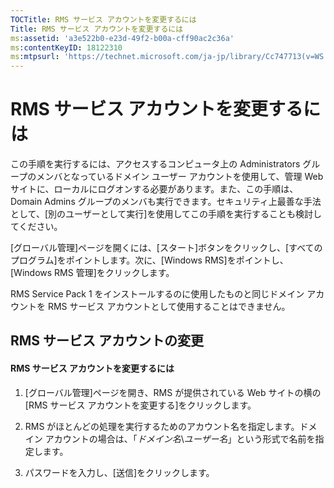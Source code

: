 ```yaml
---
TOCTitle: RMS サービス アカウントを変更するには
Title: RMS サービス アカウントを変更するには
ms:assetid: 'a3e522b0-e23d-49f2-b00a-cff90ac2c36a'
ms:contentKeyID: 18122310
ms:mtpsurl: 'https://technet.microsoft.com/ja-jp/library/Cc747713(v=WS.10)'
---
```


RMS サービス アカウントを変更するには
=====================================

この手順を実行するには、アクセスするコンピュータ上の Administrators グループのメンバとなっているドメイン ユーザー アカウントを使用して、管理 Web サイトに、ローカルにログオンする必要があります。また、この手順は、Domain Admins グループのメンバも実行できます。セキュリティ上最善な手法として、\[別のユーザーとして実行\]を使用してこの手順を実行することも検討してください。

\[グローバル管理\]ページを開くには、\[スタート\]ボタンをクリックし、\[すべてのプログラム\]をポイントします。次に、\[Windows RMS\]をポイントし、\[Windows RMS 管理\]をクリックします。

RMS Service Pack 1 をインストールするのに使用したものと同じドメイン アカウントを RMS サービス アカウントとして使用することはできません。

RMS サービス アカウントの変更
-----------------------------

#### RMS サービス アカウントを変更するには

1.  \[グローバル管理\]ページを開き、RMS が提供されている Web サイトの横の \[RMS サービス アカウントを変更する\]をクリックします。

2.  RMS がほとんどの処理を実行するためのアカウント名を指定します。ドメイン アカウントの場合は、「*ドメイン名*\\*ユーザー名*」という形式で名前を指定します。

3.  パスワードを入力し、\[送信\]をクリックします。
